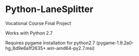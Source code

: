 # Python-LaneSplitter

Vocational Course Final Project

Works with Python 2.7

Requires pygame installation for python2.7 (pygame-1.9.2a0-hg_8d9e6a1f2635+.win-amd64-py2.7.msi)

